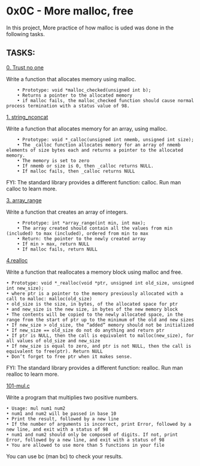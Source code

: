 # 0x0C - More malloc, free

In this project, More practice of how malloc is uded was done in the following tasks.

## TASKS:

[0. Trust no one](0-malloc_checked.c)

Write a function that allocates memory using malloc.

        • Prototype: void *malloc_checked(unsigned int b);
        • Returns a pointer to the allocated memory
        • if malloc fails, the malloc_checked function should cause normal process termination with a status value of 98.

[1. string_nconcat](1-string_nconcat.c)

Write a function that allocates memory for an array, using malloc.

        • Prototype: void *_calloc(unsigned int nmemb, unsigned int size);
        • The _calloc function allocates memory for an array of nmemb elements of size bytes each and returns a pointer to the allocated memory.
        • The memory is set to zero
        • If nmemb or size is 0, then _calloc returns NULL.
        • If malloc fails, then _calloc returns NULL

FYI: The standard library provides a different function: calloc. Run man calloc to learn more.

[3. array_range](3-array_range.c)

Write a function that creates an array of integers.

        • Prototype: int *array_range(int min, int max);
        • The array created should contain all the values from min (included) to max (included), ordered from min to max
        • Return: the pointer to the newly created array
        • If min > max, return NULL
        • If malloc fails, return NULL

[4.realloc](100-realloc.c)

Write a function that reallocates a memory block using malloc and free.

	• Prototype: void *_realloc(void *ptr, unsigned int old_size, unsigned int new_size);
	• where ptr is a pointer to the memory previously allocated with a call to malloc: malloc(old_size)
	• old_size is the size, in bytes, of the allocated space for ptr
	• and new_size is the new size, in bytes of the new memory block
	• The contents will be copied to the newly allocated space, in the range from the start of ptr up to the minimum of the old and new sizes
	• If new_size > old_size, the “added” memory should not be initialized
	• If new_size == old_size do not do anything and return ptr
	• If ptr is NULL, then the call is equivalent to malloc(new_size), for all values of old_size and new_size
	• If new_size is equal to zero, and ptr is not NULL, then the call is equivalent to free(ptr). Return NULL
	• Don’t forget to free ptr when it makes sense.
FYI: The standard library provides a different function: realloc. Run man realloc to learn more.

[101-mul.c](101-mul.c)

Write a program that multiplies two positive numbers.

	• Usage: mul num1 num2
	• num1 and num2 will be passed in base 10
	• Print the result, followed by a new line
	• If the number of arguments is incorrect, print Error, followed by a new line, and exit with a status of 98
	• num1 and num2 should only be composed of digits. If not, print Error, followed by a new line, and exit with a status of 98
	• You are allowed to use more than 5 functions in your file
You can use bc (man bc) to check your results.
